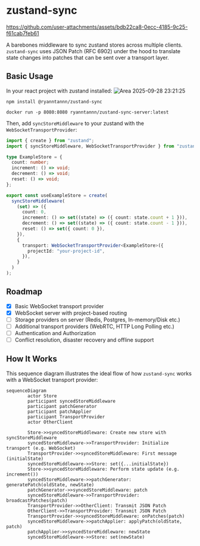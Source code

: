 # zustand-sync


https://github.com/user-attachments/assets/bdb22ca8-0ecc-4185-9c25-f61cab7feb61

A barebones middleware to sync zustand stores across multiple clients.
`zustand-sync` uses JSON Patch (RFC 6902) under the hood to translate state changes into patches that can be sent over a transport layer.

## Basic Usage

In your react project with zustand installed:
![Area 2025-09-28 23:21:25](https://github.com/user-attachments/assets/1042c71b-57a3-4bc5-ae99-36dbf332b09f)

```
npm install @ryanntannn/zustand-sync
```

```
docker run -p 8080:8080 ryanntannn/zustand-sync-server:latest
```

Then, add `syncStoreMiddleware` to your zustand with the `WebSocketTransportProvider`:

```typescript
import { create } from "zustand";
import { syncStoreMiddleware, WebSocketTransportProvider } from "zustand-sync";

type ExampleStore = {
  count: number;
  increment: () => void;
  decrement: () => void;
  reset: () => void;
};

export const useExampleStore = create(
  syncStoreMiddleware(
    (set) => ({
      count: 0,
      increment: () => set((state) => ({ count: state.count + 1 })),
      decrement: () => set((state) => ({ count: state.count - 1 })),
      reset: () => set({ count: 0 }),
    }),
    {
      transport: WebSocketTransportProvider<ExampleStore>({
        projectId: "your-project-id",
      }),
    }
  )
);
```

## Roadmap

- [x] Basic WebSocket transport provider
- [x] WebSocket server with project-based routing
- [ ] Storage providers on server (Redis, Postgres, In-memory/Disk etc.)
- [ ] Additional transport providers (WebRTC, HTTP Long Polling etc.)
- [ ] Authentication and Authorization
- [ ] Conflict resolution, disaster recovery and offline support

## How It Works

This sequence diagram illustrates the ideal flow of how `zustand-sync` works with a WebSocket transport provider:

```mermaid
sequenceDiagram
		actor Store
		participant syncedStoreMiddleware
		participant patchGenerator
		participant patchApplier
		participant TransportProvider
		actor OtherClient

		Store->>syncedStoreMiddleware: Create new store with syncStoreMiddleware
		syncedStoreMiddleware->>TransportProvider: Initialize transport (e.g. WebSocket)
		TransportProvider->>syncedStoreMiddleware: First message (initialState)
		syncedStoreMiddleware->>Store: set({...initialState})
		Store->>syncedStoreMiddleware: Perform state update (e.g. increment())
		syncedStoreMiddleware->>patchGenerator: generatePatch(oldState, newState)
		patchGenerator->>syncedStoreMiddleware: patch
		syncedStoreMiddleware->>TransportProvider: broadcastPatches(patch)
		TransportProvider->>OtherClient: Transmit JSON Patch
		OtherClient->>TransportProvider: Transmit JSON Patch
		TransportProvider->>syncedStoreMiddleware: onPatches(patch)
		syncedStoreMiddleware->>patchApplier: applyPatch(oldState, patch)
		patchApplier->>syncedStoreMiddleware: newState
		syncedStoreMiddleware->>Store: set(newState)
```
